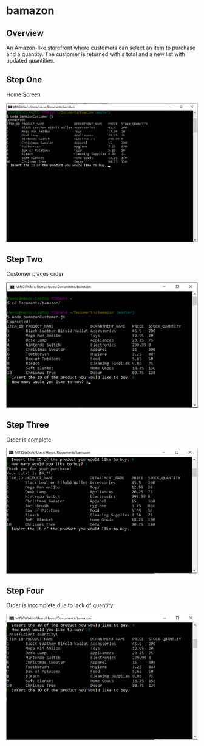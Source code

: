 # bamazon

## Overview

An Amazon-like storefront where customers can select an item to purchase and a quantity. The customer is returned with a total and a new list with updated quantities.

## Step One

Home Screen

![Screenshot](/images/view.png)

## Step Two

Customer places order

![Screenshot](/images/customer_order.png)

## Step Three

Order is complete

![Screenshot](/images/customer_orderComplete.png)

## Step Four

Order is incomplete due to lack of quantity

![Screenshot](/images/customer_orderIncomplete.png)